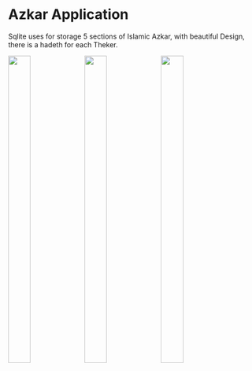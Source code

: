 # Azkar Application

Sqlite uses for storage 5 sections of Islamic Azkar, with beautiful Design, there is a hadeth for each Theker.








<img src="https://user-images.githubusercontent.com/64696058/132133208-4bc7c999-394b-4335-85ee-9fb2a9e3f0ad.png" width="30%" height="40%"/>                                                                                                                                                                                                                             <img src="https://user-images.githubusercontent.com/64696058/132133292-583d74c7-6adf-4485-92cf-b0714b595a31.png" width="30%" height="40%"/>
<img src="https://user-images.githubusercontent.com/64696058/145756071-0a065b36-237e-4d07-a37b-2094998c7644.png" width="30%" height="40%"/>
